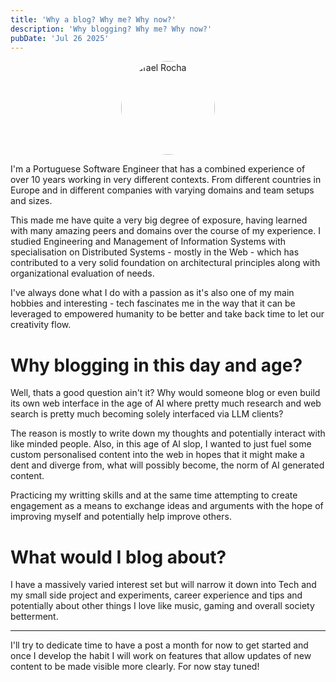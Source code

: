 ```yaml
---
title: 'Why a blog? Why me? Why now?'
description: 'Why blogging? Why me? Why now?'
pubDate: 'Jul 26 2025'
---
```


<img src="https://avatars.githubusercontent.com/u/7062978?v=4" alt="Rafael Rocha" style="width: 150px; height: 150px; border-radius: 50%; display: block; margin: 0 auto;" />

I'm a Portuguese Software Engineer that has a combined experience of over 10 years working in very different contexts.
From different countries in Europe and in different companies with varying domains and team setups and sizes.

This made me have quite a very big degree of exposure, having learned with many amazing peers and domains over the course of my experience.
I studied Engineering and Management of Information Systems with specialisation on Distributed Systems - mostly in the Web - which has contributed to a very solid foundation on architectural principles along with organizational evaluation of needs.

I've always done what I do with a passion as it's also one of my main hobbies and interesting - tech fascinates me in the way that it can be leveraged to empowered humanity to be better and take back time to let our creativity flow.

# Why blogging in this day and age?

Well, thats a good question ain't it?
Why would someone blog or even build its own web interface in the age of AI where pretty much research and web search is pretty much becoming solely interfaced via LLM clients?

The reason is mostly to write down my thoughts and potentially interact with like minded people. Also, in this age of AI slop, I wanted to just fuel some custom personalised content into the web in hopes that it might make a dent and diverge from, what will possibly become, the norm of AI generated content.

Practicing my writting skills and at the same time attempting to create engagement as a means to exchange ideas and arguments with the hope of improving myself and potentially help improve others.

# What would I blog about?

I have a massively varied interest set but will narrow it down into Tech and my small side project and experiments, career experience and tips and potentially about other things I love like music, gaming and overall society betterment.

---

I'll try to dedicate time to have a post a month for now to get started and once I develop the habit I will work on features that allow updates of new content to be made visible more clearly. For now stay tuned!
